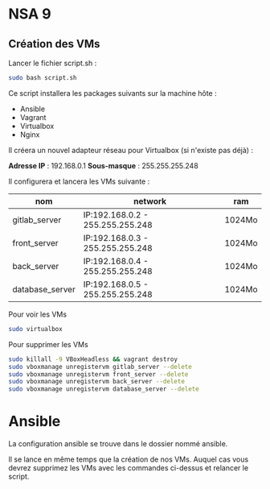 # NSA 9

## Création des VMs

Lancer le fichier script.sh :
```bash
sudo bash script.sh
```

Ce script installera les packages suivants sur la machine hôte :

- Ansible
- Vagrant
- Virtualbox
- Nginx

Il créera un nouvel adapteur réseau pour Virtualbox (si n'existe pas déjà) :

**Adresse IP** : 192.168.0.1
**Sous-masque** : 255.255.255.248

Il configurera et lancera les VMs suivante :

|nom|network|ram|
|---|-------|---|
|gitlab_server|IP:192.168.0.2 - 255.255.255.248|1024Mo
|front_server|IP:192.168.0.3 - 255.255.255.248|1024Mo
|back_server|IP:192.168.0.4 - 255.255.255.248|1024Mo
|database_server|IP:192.168.0.5 - 255.255.255.248|1024Mo

Pour voir les VMs
```bash
sudo virtualbox
```
Pour supprimer les VMs
```bash
sudo killall -9 VBoxHeadless && vagrant destroy
sudo vboxmanage unregistervm gitlab_server --delete
sudo vboxmanage unregistervm front_server --delete
sudo vboxmanage unregistervm back_server --delete
sudo vboxmanage unregistervm database_server --delete
```
# Ansible

La configuration ansible se trouve dans le dossier nommé ansible.

Il se lance en même temps que la création de nos VMs. 
Auquel cas vous devrez supprimez les VMs avec les commandes ci-dessus et relancer le script.
